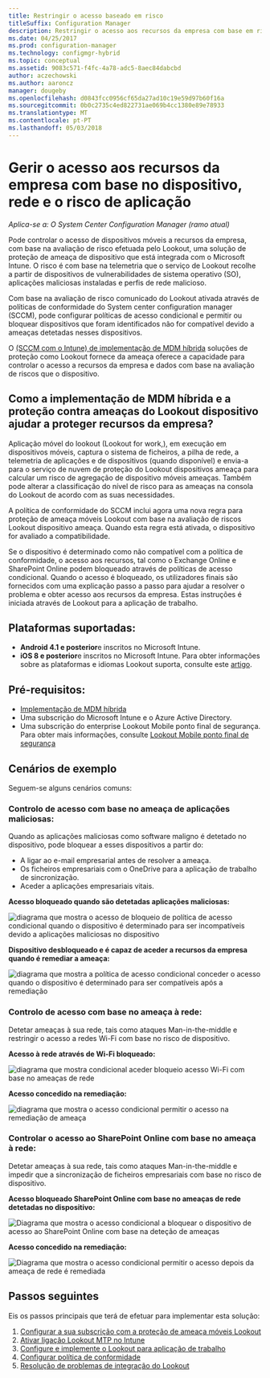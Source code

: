 ```yaml
---
title: Restringir o acesso baseado em risco
titleSuffix: Configuration Manager
description: Restringir o acesso aos recursos da empresa com base em risco de dispositivo, rede e de aplicação.
ms.date: 04/25/2017
ms.prod: configuration-manager
ms.technology: configmgr-hybrid
ms.topic: conceptual
ms.assetid: 9083c571-f4fc-4a78-adc5-8aec84dabcbd
author: aczechowski
ms.author: aaroncz
manager: dougeby
ms.openlocfilehash: d0843fcc0956cf65da27ad10c19e59d97b60f16a
ms.sourcegitcommit: 0b0c2735c4ed822731ae069b4cc1380e89e78933
ms.translationtype: MT
ms.contentlocale: pt-PT
ms.lasthandoff: 05/03/2018
---
```

# <a name="manage-access-to-company-resource-based-on-device-network-and-application-risk"></a>Gerir o acesso aos recursos da empresa com base no dispositivo, rede e o risco de aplicação

*Aplica-se a: O System Center Configuration Manager (ramo atual)*

Pode controlar o acesso de dispositivos móveis a recursos da empresa, com base na avaliação de risco efetuada pelo Lookout, uma solução de proteção de ameaça de dispositivo que está integrada com o Microsoft Intune. O risco é com base na telemetria que o serviço de Lookout recolhe a partir de dispositivos de vulnerabilidades de sistema operativo (SO), aplicações maliciosas instaladas e perfis de rede malicioso. 

Com base na avaliação de risco comunicado do Lookout ativada através de políticas de conformidade do System center configuration manager (SCCM), pode configurar políticas de acesso condicional e permitir ou bloquear dispositivos que foram identificados não for compatível devido a ameaças detetadas nesses dispositivos.

O [(SCCM com o Intune) de implementação de MDM híbrida](https://docs.microsoft.com/sccm/mdm/understand/choose-between-standalone-intune-and-hybrid-mobile-device-management) soluções de proteção como Lookout fornece da ameaça oferece a capacidade para controlar o acesso a recursos da empresa e dados com base na avaliação de riscos que o dispositivo.

## <a name="how-do-the-hybrid-mdm-deployment-and-lookout-device-threat-protection-help-protect-company-resources"></a>Como a implementação de MDM híbrida e a proteção contra ameaças do Lookout dispositivo ajudar a proteger recursos da empresa?
Aplicação móvel do lookout (Lookout for work,), em execução em dispositivos móveis, captura o sistema de ficheiros, a pilha de rede, a telemetria de aplicações e de dispositivos (quando disponível) e envia-a para o serviço de nuvem de proteção do Lookout dispositivos ameaça para calcular um risco de agregação de dispositivo móveis ameaças. Também pode alterar a classificação do nível de risco para as ameaças na consola do Lookout de acordo com as suas necessidades.  

A política de conformidade do SCCM inclui agora uma nova regra para proteção de ameaça móveis Lookout com base na avaliação de riscos Lookout dispositivo ameaça. Quando esta regra está ativada, o dispositivo for avaliado a compatibilidade.

Se o dispositivo é determinado como não compatível com a política de conformidade, o acesso aos recursos, tal como o Exchange Online e SharePoint Online podem bloqueado através de políticas de acesso condicional. Quando o acesso é bloqueado, os utilizadores finais são fornecidos com uma explicação passo a passo para ajudar a resolver o problema e obter acesso aos recursos da empresa. Estas instruções é iniciada através de Lookout para a aplicação de trabalho.

## <a name="supported-platforms"></a>Plataformas suportadas:
* **Android 4.1 e posterior**e inscritos no Microsoft Intune.
* **iOS 8 e posterior**e inscritos no Microsoft Intune.
Para obter informações sobre as plataformas e idiomas Lookout suporta, consulte este [artigo](https://personal.support.lookout.com/hc/en-us/articles/114094140253).

## <a name="prerequisites"></a>Pré-requisitos:
* [Implementação de MDM híbrida](https://docs.microsoft.com/sccm/mdm/understand/choose-between-standalone-intune-and-hybrid-mobile-device-management)
* Uma subscrição do Microsoft Intune e o Azure Active Directory.
* Uma subscrição do enterprise Lookout Mobile ponto final de segurança.  Para obter mais informações, consulte [Lookout Mobile ponto final de segurança](https://www.lookout.com/products/mobile-endpoint-security)

## <a name="example-scenarios"></a>Cenários de exemplo
Seguem-se alguns cenários comuns:
### <a name="control-access-based-on-threat-from-malicious-apps"></a>Controlo de acesso com base no ameaça de aplicações maliciosas:
Quando as aplicações maliciosas como software maligno é detetado no dispositivo, pode bloquear a esses dispositivos a partir do:
* A ligar ao e-mail empresarial antes de resolver a ameaça.
* Os ficheiros empresariais com o OneDrive para a aplicação de trabalho de sincronização.
* Aceder a aplicações empresariais vitais.

**Acesso bloqueado quando são detetadas aplicações maliciosas:**

![diagrama que mostra o acesso de bloqueio de política de acesso condicional quando o dispositivo é determinado para ser incompatíveis devido a aplicações maliciosas no dispositivo](media/config-mgr-maliciousapps_blocked.png)

**Dispositivo desbloqueado e é capaz de aceder a recursos da empresa quando é remediar a ameaça:**

![diagrama que mostra a política de acesso condicional conceder o acesso quando o dispositivo é determinado para ser compatíveis após a remediação](media/config-mgr-maliciousapps-unblocked.png)
### <a name="control-access-based-on-threat-to-network"></a>Controlo de acesso com base no ameaça à rede:
Detetar ameaças à sua rede, tais como ataques Man-in-the-middle e restringir o acesso a redes Wi-Fi com base no risco de dispositivo.

**Acesso à rede através de Wi-Fi bloqueado:**

![diagrama que mostra condicional aceder bloqueio acesso Wi-Fi com base no ameaças de rede](media/config-mgr-network-wifi-blocked.png)

**Acesso concedido na remediação:**

![diagrama que mostra o acesso condicional permitir o acesso na remediação de ameaça](media/config-mgr-network-wifi-unblocked.png)
### <a name="control-access-to-sharepoint-online-based-on-threat-to-network"></a>Controlar o acesso ao SharePoint Online com base no ameaça à rede:

Detetar ameaças à sua rede, tais como ataques Man-in-the-middle e impedir que a sincronização de ficheiros empresariais com base no risco de dispositivo.

**Acesso bloqueado SharePoint Online com base no ameaças de rede detetadas no dispositivo:**

![Diagrama que mostra o acesso condicional a bloquear o dispositivo de acesso ao SharePoint Online com base na deteção de ameaças](media/config-mgr-network-spo-blocked.png)


**Acesso concedido na remediação:**

![Diagrama que mostra o acesso condicional permitir o acesso depois da ameaça de rede é remediada](media/config-mgr-network-spo-unblocked.png)

## <a name="next-steps"></a>Passos seguintes
Eis os passos principais que terá de efetuar para implementar esta solução:
1.  [Configurar a sua subscrição com a proteção de ameaça móveis Lookout](set-up-your-subscription-with-lookout.md)
2.  [Ativar ligação Lookout MTP no Intune](enable-lookout-connection-in-intune.md)
3.  [Configure e implemente o Lookout para aplicação de trabalho](configure-and-deploy-lookout-for-work-apps.md)
4.  [Configurar política de conformidade](enable-device-threat-protection-rule-compliance-policy.md)
5.  [Resolução de problemas de integração do Lookout](troubleshoot-lookout-integration.md)
